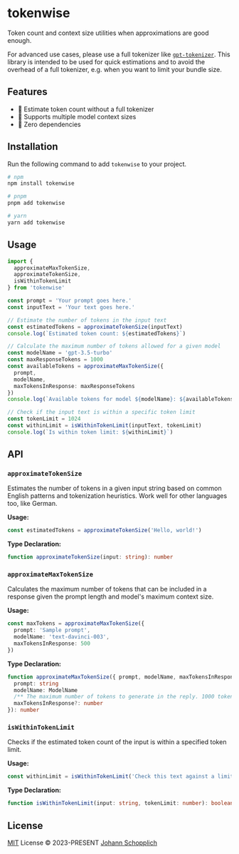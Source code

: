 # tokenwise

Token count and context size utilities when approximations are good enough.

For advanced use cases, please use a full tokenizer like [`gpt-tokenizer`](https://github.com/niieani/gpt-tokenizer). This library is intended to be used for quick estimations and to avoid the overhead of a full tokenizer, e.g. when you want to limit your bundle size.

## Features

- 🌁 Estimate token count without a full tokenizer
- 📐 Supports multiple model context sizes
- 🪽 Zero dependencies

## Installation

Run the following command to add `tokenwise` to your project.

```bash
# npm
npm install tokenwise

# pnpm
pnpm add tokenwise

# yarn
yarn add tokenwise
```

## Usage

```ts
import {
  approximateMaxTokenSize,
  approximateTokenSize,
  isWithinTokenLimit
} from 'tokenwise'

const prompt = 'Your prompt goes here.'
const inputText = 'Your text goes here.'

// Estimate the number of tokens in the input text
const estimatedTokens = approximateTokenSize(inputText)
console.log(`Estimated token count: ${estimatedTokens}`)

// Calculate the maximum number of tokens allowed for a given model
const modelName = 'gpt-3.5-turbo'
const maxResponseTokens = 1000
const availableTokens = approximateMaxTokenSize({
  prompt,
  modelName,
  maxTokensInResponse: maxResponseTokens
})
console.log(`Available tokens for model ${modelName}: ${availableTokens}`)

// Check if the input text is within a specific token limit
const tokenLimit = 1024
const withinLimit = isWithinTokenLimit(inputText, tokenLimit)
console.log(`Is within token limit: ${withinLimit}`)
```

## API

### `approximateTokenSize`

Estimates the number of tokens in a given input string based on common English patterns and tokenization heuristics. Work well for other languages too, like German.

**Usage:**

```ts
const estimatedTokens = approximateTokenSize('Hello, world!')
```

**Type Declaration:**

```ts
function approximateTokenSize(input: string): number
```

### `approximateMaxTokenSize`

Calculates the maximum number of tokens that can be included in a response given the prompt length and model's maximum context size.

**Usage:**

```ts
const maxTokens = approximateMaxTokenSize({
  prompt: 'Sample prompt',
  modelName: 'text-davinci-003',
  maxTokensInResponse: 500
})
```

**Type Declaration:**

```ts
function approximateMaxTokenSize({ prompt, modelName, maxTokensInResponse }: {
  prompt: string
  modelName: ModelName
  /** The maximum number of tokens to generate in the reply. 1000 tokens are roughly 750 English words. */
  maxTokensInResponse?: number
}): number
```

### `isWithinTokenLimit`

Checks if the estimated token count of the input is within a specified token limit.

**Usage:**

```ts
const withinLimit = isWithinTokenLimit('Check this text against a limit', 100)
```

**Type Declaration:**

```ts
function isWithinTokenLimit(input: string, tokenLimit: number): boolean
```

## License

[MIT](./LICENSE) License © 2023-PRESENT [Johann Schopplich](https://github.com/johannschopplich)
